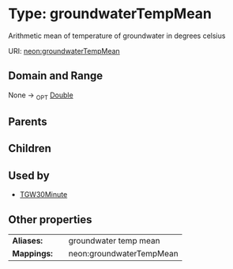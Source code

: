 
# Type: groundwaterTempMean


Arithmetic mean of temperature of groundwater in degrees celsius

URI: [neon:groundwaterTempMean](https://data.neonscience.org/groundwaterTempMean)


## Domain and Range

None ->  <sub>OPT</sub> [Double](types/Double.md)

## Parents


## Children


## Used by

 * [TGW30Minute](TGW30Minute.md)

## Other properties

|  |  |  |
| --- | --- | --- |
| **Aliases:** | | groundwater temp mean |
| **Mappings:** | | neon:groundwaterTempMean |

